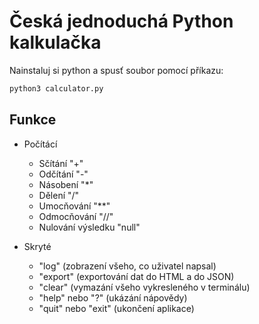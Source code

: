 # Česká jednoduchá Python kalkulačka

Nainstaluj si python a spusť soubor pomocí příkazu:

```bash
python3 calculator.py
```

## Funkce

* Počítácí
    * Sčítání "+"
    * Odčítání "-"
    * Násobení "*"
    * Dělení "/"
    * Umocňování "**"
    * Odmocňování "//"
    * Nulování výsledku "null"
    
* Skryté
    * "log" (zobrazení všeho, co uživatel napsal)
    * "export" (exportování dat do HTML a do JSON)
    * "clear" (vymazání všeho vykresleného v terminálu)
    * "help" nebo "?" (ukázání nápovědy)
    * "quit" nebo "exit" (ukončení aplikace)
